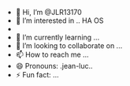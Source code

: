 - 👋 Hi, I’m @JLR13170
- 👀 I’m interested in .. HA OS
- 
- 🌱 I’m currently learning ...
- 💞️ I’m looking to collaborate on ...
- 📫 How to reach me ...
- 😄 Pronouns: .jean-luc..
- ⚡ Fun fact: ...

<!---
JLR13170/JLR13170 is a ✨ special ✨ repository because its `README.md` (this file) appears on your GitHub profile.
You can click the Preview link to take a look at your changes.
--->

